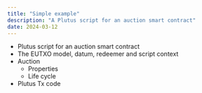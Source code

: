 ```yaml
---
title: "Simple example"
description: "A Plutus script for an auction smart contract"
date: 2024-03-12
---
```


- Plutus script for an auction smart contract
- The EUTXO model, datum, redeemer and script context
- Auction 
   - Properties
   - Life cycle
- Plutus Tx code

